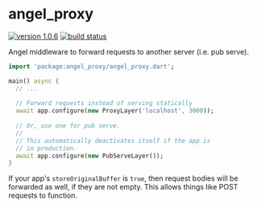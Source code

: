 # angel_proxy

[![version 1.0.6](https://img.shields.io/badge/version-1.0.6-brightgreen.svg)](https://pub.dartlang.org/packages/angel_proxy)
[![build status](https://travis-ci.org/angel-dart/proxy.svg)](https://travis-ci.org/angel-dart/proxy)

Angel middleware to forward requests to another server (i.e. pub serve).

```dart
import 'package:angel_proxy/angel_proxy.dart';

main() async {
  // ...
  
  // Forward requests instead of serving statically
  await app.configure(new ProxyLayer('localhost', 3000));
  
  // Or, use one for pub serve.
  //
  // This automatically deactivates itself if the app is
  // in production.
  await app.configure(new PubServeLayer());
}
```

If your app's `storeOriginalBuffer` is `true`, then request bodies will be forwarded
as well, if they are not empty. This allows things like POST requests to function.
